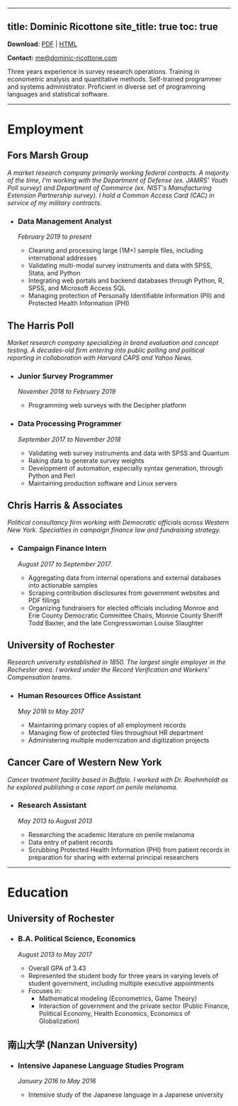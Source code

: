 
---
title: Dominic Ricottone
site_title: true
toc: true
---


**Download:** [PDF](https://www.dominic-ricottone.com/files/dominic-ricottone.pdf) | [HTML](https://www.dominic-ricottone.com/files/dominic-ricottone.html)

**Contact:** [me@dominic-ricottone.com](mailto:me@dominic-ricottone.com)

Three years experience in survey research operations. Training in econometric analysis and quantitative methods. Self-trained programmer and systems administrator. Proficient in diverse set of programming languages and statistical software.


------


Employment
=====

## Fors Marsh Group
*A market research company primarily working federal contracts. A majority of the time, I'm working with the Department of Defense (ex. JAMRS' Youth Poll survey) and Department of Commerce (ex. NIST's Manufacturing Extension Partnership survey). I hold a Common Access Card (CAC) in service of my military contracts.*

 + ### Data Management Analyst
   *February 2019 to present*

   + Cleaning and processing large (1M+) sample files, including international addresses
   + Validating multi-modal survey instruments and data with SPSS, Stata, and Python
   + Integrating web portals and backend databases through Python, R, SPSS, and Microsoft Access SQL
   + Managing protection of Personally Identifiable Information (PII) and Protected Health Information (PHI)


## The Harris Poll
*Market research company specializing in brand evaluation and concept testing. A decades-old firm entering into public polling and political reporting in collaboration with Harvard CAPS and Yahoo News.*

 + ### Junior Survey Programmer
   *November 2018 to February 2019*

   + Programming web surveys with the Decipher platform

 + ### Data Processing Programmer
   *September 2017 to November 2018*

   + Validating web survey instruments and data with SPSS and Quantum
   + Raking data to generate survey weights
   + Development of automation, especially syntax generation, through Python and Perl
   + Maintaining production software and Linux servers


## Chris Harris & Associates
*Political consultancy firm working with Democratic officials across Western New York. Specialties in campaign finance law and fundraising strategy.*

 + ### Campaign Finance Intern
   *August 2017 to September 2017*

   + Aggregating data from internal operations and external databases into actionable samples
   + Scraping contribution disclosures from government websites and PDF filings
   + Organizing fundraisers for elected officials including Monroe and Erie County Democratic Committee Chairs, Monroe County Sheriff Todd Baxter, and the late Congresswoman Louise Slaughter


## University of Rochester
*Research university established in 1850. The largest single employer in the Rochester area. I worked under the Record Verification and Workers' Compensation teams.*

 + ### Human Resources Office Assistant
   *May 2016 to May 2017*

   + Maintaining primary copies of all employment records
   + Managing flow of protected files throughout HR department
   + Administering multiple modernization and digitization projects


## Cancer Care of Western New York
*Cancer treatment facility based in Buffalo. I worked with Dr. Roehmholdt as he explored publishing a case report on penile melanoma.*

 + ### Research Assistant
   *May 2013 to August 2013*

   + Researching the academic literature on penile melanoma
   + Data entry of patient records
   + Scrubbing Protected Health Information (PHI) from patient records in preparation for sharing with external principal researchers


------


Education
=====

## University of Rochester
 + ### B.A. Political Science, Economics
   *August 2013 to May 2017*

   + Overall GPA of 3.43
   + Represented the student body for three years in varying levels of student government, including multiple executive appointments
   + Focuses in:
     + Mathematical modeling (Econometrics, Game Theory)
     + Interaction of government and the private sector (Public Finance, Political Economy, Health Economics, Economics of Globalization)

## 南山大学 (Nanzan University)
 + ### Intensive Japanese Language Studies Program
   *January 2016 to May 2016*

   + Intensive study of the Japanese language in a Japanese university

